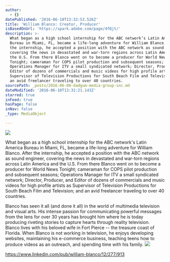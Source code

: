 ```yaml
---
author:
  - {}
datePublished: '2016-06-10T13:32:53.526Z'
title: 'William Blanco: Creator, Producer'
isBasedOnUrl: 'https://spark.adobe.com/page/4fQjt/'
description: >-
  What began as a high school internship for the ABC network’s Latin America
  Bureau in Miami, FL, became a life-long adventure for William Blanco. After
  the internship, he accepted a position with the ABC network as sound engineer,
  covering the news in devastated and war-torn regions across Latin America and
  the U.S. From there Blanco went on to become a producer for World News
  Tonight; cameraman for COPS pilot production and subsequent seasons;
  Operations Manager for ITV a small syndicated network; Director, Producer, and
  Editor of dozens of commercials and music videos for high profile artists as
  Supervisor of Television Productions for South Beach Film and Television; and
  an avid freelancer traveling to over 40 countries.
sourcePath: _posts/2016-06-08-dadgum-media-group-inc.md
dateModified: '2016-06-10T13:31:21.143Z'
starred: true
inFeed: true
hasPage: false
inNav: false
_type: MediaObject

---
```

![](https://the-grid-user-content.s3-us-west-2.amazonaws.com/d51ffabe-e54e-420f-9cce-1aa703e1b7e8.jpg)

What began as a high school internship for the ABC network's Latin America Bureau in Miami, FL, became a life-long adventure for William Blanco. After the internship, he accepted a position with the ABC network as sound engineer, covering the news in devastated and war-torn regions across Latin America and the U.S. From there Blanco went on to become a producer for World News Tonight; cameraman for COPS pilot production and subsequent seasons; Operations Manager for ITV a small syndicated network; Director, Producer, and Editor of dozens of commercials and music videos for high profile artists as Supervisor of Television Productions for South Beach Film and Television; and an avid freelancer traveling to over 40 countries.

Blanco has seen it all (and done it all) in the world of multimedia television and visual arts. His intense passion for communicating powerful messages from the lens for over 30 years has brought him where he is today producing riveting stories to capture hearts through reality television. Blanco lives with his beloved wife in Fort Pierce -- the treasure coast of Florida. When Blanco is not working in television, he enjoys developing websites, maintaining his e-commerce business, teaching teens how to produce videos as an outreach, and spending time with his family.
![](https://the-grid-user-content.s3-us-west-2.amazonaws.com/d6474189-6907-4ff6-a462-f903d3f220f4.jpg)

https://www.linkedin.com/pub/william-blanco/12/277/913